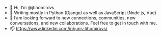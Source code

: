 - 👋 Hi, I’m @jtihomirovs
- 🌱 Writing mostly in Python (Django) as well as JavaScript (Node.js, Vue) 
- 💞️ I’am looking forward to new connections, communities, new conversations, and new collaborations. Feel free to get in touch with me.
- 📫 https://www.linkedin.com/in/juris-tihomirovs/

<!---
jtihomirovs/jtihomirovs is a ✨ special ✨ repository because its `README.md` (this file) appears on your GitHub profile.
You can click the Preview link to take a look at your changes.
--->
